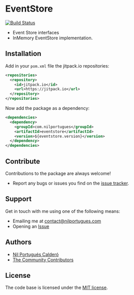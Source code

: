 # EventStore

[![Build Status](https://travis-ci.org/com-nilportugues/com.nilportugues.eventstore.svg?branch=master)](https://travis-ci.org/com-nilportugues/com.nilportugues.eventstore)

- Event Store interfaces 
- InMemory EventStore implementation.

## Installation

Add in your `pom.xml` file the jitpack.io repositories:

```xml
<repositories>
  <repository>
    <id>jitpack.io</id>
    <url>https://jitpack.io</url>
  </repository>
</repositories>
```
  
Now add the package as a dependency: 

```xml
<dependencies>		
  <dependency>
    <groupId>com.nilportugues</groupId>
    <artifactId>eventstore</artifactId>
    <version>${eventstore.version}</version>
  </dependency>
</dependencies>  
```

## Contribute

Contributions to the package are always welcome!

* Report any bugs or issues you find on the [issue tracker](/../../issues/new).

## Support

Get in touch with me using one of the following means:

 - Emailing me at <contact@nilportugues.com>
 - Opening an [Issue](/../../issues/new)

## Authors

* [Nil Portugués Calderó](https://nilportugues.com)
* [The Community Contributors](/../../graphs/contributors)


## License
The code base is licensed under the [MIT license](LICENSE).
